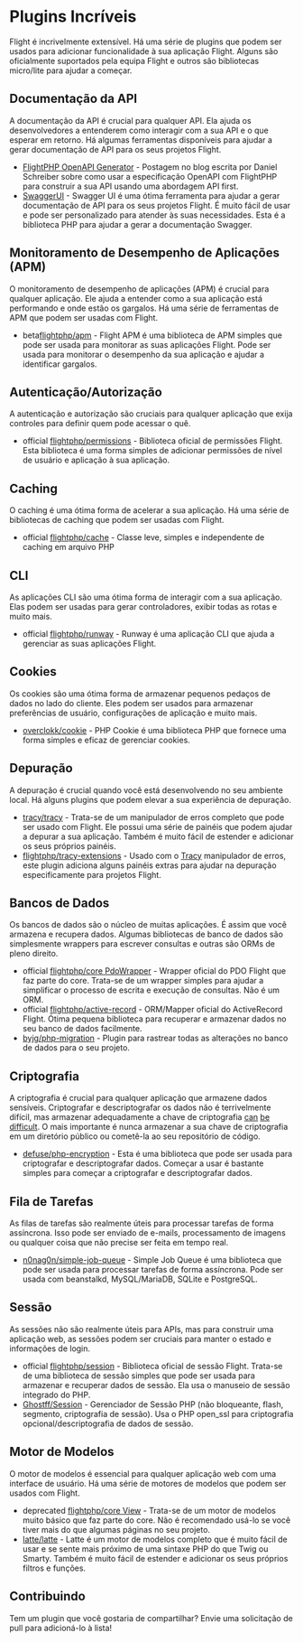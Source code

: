 # Plugins Incríveis

Flight é incrivelmente extensível. Há uma série de plugins que podem ser usados para adicionar funcionalidade à sua aplicação Flight. Alguns são oficialmente suportados pela equipa Flight e outros são bibliotecas micro/lite para ajudar a começar.

## Documentação da API

A documentação da API é crucial para qualquer API. Ela ajuda os desenvolvedores a entenderem como interagir com a sua API e o que esperar em retorno. Há algumas ferramentas disponíveis para ajudar a gerar documentação de API para os seus projetos Flight.

- [FlightPHP OpenAPI Generator](https://dev.to/danielsc/define-generate-and-implement-an-api-first-approach-with-openapi-generator-and-flightphp-1fb3) - Postagem no blog escrita por Daniel Schreiber sobre como usar a especificação OpenAPI com FlightPHP para construir a sua API usando uma abordagem API first.
- [SwaggerUI](https://github.com/zircote/swagger-php) - Swagger UI é uma ótima ferramenta para ajudar a gerar documentação de API para os seus projetos Flight. É muito fácil de usar e pode ser personalizado para atender às suas necessidades. Esta é a biblioteca PHP para ajudar a gerar a documentação Swagger.

## Monitoramento de Desempenho de Aplicações (APM)

O monitoramento de desempenho de aplicações (APM) é crucial para qualquer aplicação. Ele ajuda a entender como a sua aplicação está performando e onde estão os gargalos. Há uma série de ferramentas de APM que podem ser usadas com Flight.
- <span class="badge bg-info">beta</span>[flightphp/apm](/awesome-plugins/apm) - Flight APM é uma biblioteca de APM simples que pode ser usada para monitorar as suas aplicações Flight. Pode ser usada para monitorar o desempenho da sua aplicação e ajudar a identificar gargalos.

## Autenticação/Autorização

A autenticação e autorização são cruciais para qualquer aplicação que exija controles para definir quem pode acessar o quê.

- <span class="badge bg-primary">official</span> [flightphp/permissions](/awesome-plugins/permissions) - Biblioteca oficial de permissões Flight. Esta biblioteca é uma forma simples de adicionar permissões de nível de usuário e aplicação à sua aplicação.

## Caching

O caching é uma ótima forma de acelerar a sua aplicação. Há uma série de bibliotecas de caching que podem ser usadas com Flight.

- <span class="badge bg-primary">official</span> [flightphp/cache](/awesome-plugins/php-file-cache) - Classe leve, simples e independente de caching em arquivo PHP

## CLI

As aplicações CLI são uma ótima forma de interagir com a sua aplicação. Elas podem ser usadas para gerar controladores, exibir todas as rotas e muito mais.

- <span class="badge bg-primary">official</span> [flightphp/runway](/awesome-plugins/runway) - Runway é uma aplicação CLI que ajuda a gerenciar as suas aplicações Flight.

## Cookies

Os cookies são uma ótima forma de armazenar pequenos pedaços de dados no lado do cliente. Eles podem ser usados para armazenar preferências de usuário, configurações de aplicação e muito mais.

- [overclokk/cookie](/awesome-plugins/php-cookie) - PHP Cookie é uma biblioteca PHP que fornece uma forma simples e eficaz de gerenciar cookies.

## Depuração

A depuração é crucial quando você está desenvolvendo no seu ambiente local. Há alguns plugins que podem elevar a sua experiência de depuração.

- [tracy/tracy](/awesome-plugins/tracy) - Trata-se de um manipulador de erros completo que pode ser usado com Flight. Ele possui uma série de painéis que podem ajudar a depurar a sua aplicação. Também é muito fácil de estender e adicionar os seus próprios painéis.
- [flightphp/tracy-extensions](/awesome-plugins/tracy-extensions) - Usado com o [Tracy](/awesome-plugins/tracy) manipulador de erros, este plugin adiciona alguns painéis extras para ajudar na depuração especificamente para projetos Flight.

## Bancos de Dados

Os bancos de dados são o núcleo de muitas aplicações. É assim que você armazena e recupera dados. Algumas bibliotecas de banco de dados são simplesmente wrappers para escrever consultas e outras são ORMs de pleno direito.

- <span class="badge bg-primary">official</span> [flightphp/core PdoWrapper](/awesome-plugins/pdo-wrapper) - Wrapper oficial do PDO Flight que faz parte do core. Trata-se de um wrapper simples para ajudar a simplificar o processo de escrita e execução de consultas. Não é um ORM.
- <span class="badge bg-primary">official</span> [flightphp/active-record](/awesome-plugins/active-record) - ORM/Mapper oficial do ActiveRecord Flight. Ótima pequena biblioteca para recuperar e armazenar dados no seu banco de dados facilmente.
- [byjg/php-migration](/awesome-plugins/migrations) - Plugin para rastrear todas as alterações no banco de dados para o seu projeto.

## Criptografia

A criptografia é crucial para qualquer aplicação que armazene dados sensíveis. Criptografar e descriptografar os dados não é terrivelmente difícil, mas armazenar adequadamente a chave de criptografia [can](https://stackoverflow.com/questions/6767839/where-should-i-store-an-encryption-key-for-php#:~:text=Write%20a%20php%20config%20file%20and%20store%20it,folder%20is%20not%20accessible%20to%20the%20end%20user.) [be](https://www.reddit.com/r/PHP/comments/luqsn/the_encryption_key_where_do_you_store_it/) [difficult](https://security.stackexchange.com/questions/48047/location-to-store-an-encryption-key). O mais importante é nunca armazenar a sua chave de criptografia em um diretório público ou cometê-la ao seu repositório de código.

- [defuse/php-encryption](/awesome-plugins/php-encryption) - Esta é uma biblioteca que pode ser usada para criptografar e descriptografar dados. Começar a usar é bastante simples para começar a criptografar e descriptografar dados.

## Fila de Tarefas

As filas de tarefas são realmente úteis para processar tarefas de forma assíncrona. Isso pode ser enviado de e-mails, processamento de imagens ou qualquer coisa que não precise ser feita em tempo real.

- [n0nag0n/simple-job-queue](/awesome-plugins/simple-job-queue) - Simple Job Queue é uma biblioteca que pode ser usada para processar tarefas de forma assíncrona. Pode ser usada com beanstalkd, MySQL/MariaDB, SQLite e PostgreSQL.

## Sessão

As sessões não são realmente úteis para APIs, mas para construir uma aplicação web, as sessões podem ser cruciais para manter o estado e informações de login.

- <span class="badge bg-primary">official</span> [flightphp/session](/awesome-plugins/session) - Biblioteca oficial de sessão Flight. Trata-se de uma biblioteca de sessão simples que pode ser usada para armazenar e recuperar dados de sessão. Ela usa o manuseio de sessão integrado do PHP.
- [Ghostff/Session](/awesome-plugins/ghost-session) - Gerenciador de Sessão PHP (não bloqueante, flash, segmento, criptografia de sessão). Usa o PHP open_ssl para criptografia opcional/descriptografia de dados de sessão.

## Motor de Modelos

O motor de modelos é essencial para qualquer aplicação web com uma interface de usuário. Há uma série de motores de modelos que podem ser usados com Flight.

- <span class="badge bg-warning">deprecated</span> [flightphp/core View](/learn#views) - Trata-se de um motor de modelos muito básico que faz parte do core. Não é recomendado usá-lo se você tiver mais do que algumas páginas no seu projeto.
- [latte/latte](/awesome-plugins/latte) - Latte é um motor de modelos completo que é muito fácil de usar e se sente mais próximo de uma sintaxe PHP do que Twig ou Smarty. Também é muito fácil de estender e adicionar os seus próprios filtros e funções.

## Contribuindo

Tem um plugin que você gostaria de compartilhar? Envie uma solicitação de pull para adicioná-lo à lista!